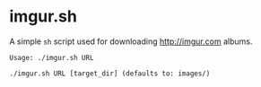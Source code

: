 imgur.sh
========

A simple `sh` script used for downloading http://imgur.com albums.

    Usage: ./imgur.sh URL

    ./imgur.sh URL [target_dir] (defaults to: images/)
